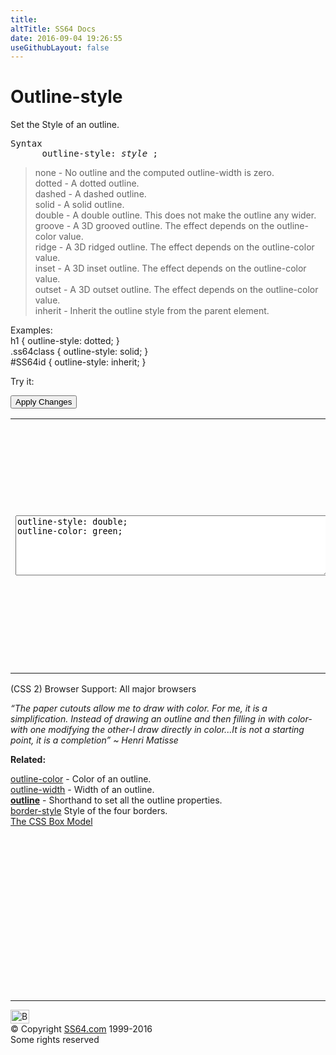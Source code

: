 ```yaml
---
title:
altTitle: SS64 Docs
date: 2016-09-04 19:26:55
useGithubLayout: false
---
```

<!-- #BeginLibraryItem "/Library/head_css.lbi" --><!-- #EndLibraryItem --><h1>Outline-style</h1>
<p>Set the Style of an outline.</p>
<pre>Syntax
      outline-style: <i>style</i> ;</pre>
<blockquote>
<p><span class="code">none</span> - No outline and the computed <span class="code">outline-width</span> is           zero.<br>
<span class="code">dotted</span> - A dotted outline.<br>
<span class="code">dashed</span> - A dashed outline.<br>
<span class="code">solid</span> - A solid outline.<br>
<span class="code">double</span> - A double outline. This does not make the outline any wider.<br>
<span class="code">groove</span> - A 3D grooved outline. The effect depends on the outline-color value.<br>
<span class="code">ridge</span> - A 3D ridged outline. The effect depends on the outline-color value.<br>
<span class="code">inset</span> - A 3D inset outline. The effect depends on the outline-color value.<br>
<span class="code">outset</span> - A 3D outset outline. The effect depends on the outline-color value.<br>
<span class="code">inherit</span> - Inherit the outline style from the parent element.</p>
</blockquote>
<p>Examples:<br>
  <span class="code">h1 { outline-style: dotted;  }<br>
    .ss64class { outline-style: solid; }</span><br>
    <span class="code">#SS64id { outline-style: inherit;  }</span>    <br>
</p>
<p>Try it:</p><input type="button" onclick="ApplyStyle()" value="Apply Changes">
<table>
  <tbody><tr>
    <td><textarea name="tryit" id="trycode" cols="60" rows="6" onfocus="this.style.background='#fff';" onblur="this.style.background='#eee';" tabindex="1">outline-style: double;
outline-color: green;
</textarea></td>
    <td><div id="tryresult">Outlines differ from borders in that they  do not take up space, they are drawn above the content and extend out towards the margin.</div></td>
  </tr>
</tbody></table>
<p>(CSS 2) Browser Support:  All major browsers</p>
<p class="quote"><i>“The paper cutouts allow me to draw with color. For me, it is a simplification. Instead of drawing an outline and then filling in with color-with one modifying the other-I draw directly in color...It is not a starting point, it is a completion” ~ Henri Matisse</i></p><p><b>Related:</b></p>
<p><a href="outline-color.html">outline-color</a> - Color of an outline.<br>
<a href="outline-width.html">outline-width</a> - Width of an outline.<br>
<b><a href="outline.html">outline</a></b> - Shorthand to set all the outline properties.<br>
<a href="border-style.html">border-style</a> Style of the four borders.<br>
<a href="syntax-box-model.html">The CSS Box Model</a></p><!-- #BeginLibraryItem "/Library/foot_css.lbi" --><p>
<!-- CSS -->
<ins class="adsbygoogle" style="display:inline-block;width:300px;height:250px" data-ad-client="ca-pub-6140977852749469" data-ad-slot="2739097502"></ins>
<script>
(adsbygoogle = window.adsbygoogle || []).push({});
</script></p>
<hr>
<div id="bl" class="footer"><a href="outline-style.html#"><img src="../images/top.png" width="30" height="22" alt="Back to the Top"></a></div>
<div id="br" class="footer, tagline">© Copyright <a href="../index.html">SS64.com</a> 1999-2016<br>
Some rights reserved</div><!-- #EndLibraryItem -->


